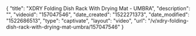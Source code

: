 {
    "title": "XDRY Folding Dish Rack With Drying Mat - UMBRA",
    "description": "",
    "videoid": "157047546",
    "date_created": "1522271373",
    "date_modified": "1522686513",
    "type": "captivate",
    "layout": "video",
    "url": "\/v\/xdry-folding-dish-rack-with-drying-mat-umbra\/157047546"
}
